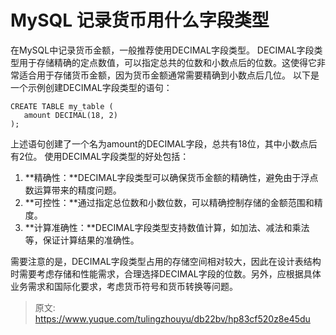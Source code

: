 # MySQL 记录货币用什么字段类型

在MySQL中记录货币金额，一般推荐使用DECIMAL字段类型。
DECIMAL字段类型用于存储精确的定点数值，可以指定总共的位数和小数点后的位数。这使得它非常适合用于存储货币金额，因为货币金额通常需要精确到小数点后几位。
以下是一个示例创建DECIMAL字段类型的语句：
```plsql
CREATE TABLE my_table (
   amount DECIMAL(18, 2)
);
```
上述语句创建了一个名为amount的DECIMAL字段，总共有18位，其中小数点后有2位。
使用DECIMAL字段类型的好处包括：

1. **精确性：**DECIMAL字段类型可以确保货币金额的精确性，避免由于浮点数运算带来的精度问题。
2. **可控性：**通过指定总位数和小数位数，可以精确控制存储的金额范围和精度。
3. **计算准确性：**DECIMAL字段类型支持数值计算，如加法、减法和乘法等，保证计算结果的准确性。

需要注意的是，DECIMAL字段类型占用的存储空间相对较大，因此在设计表结构时需要考虑存储和性能需求，合理选择DECIMAL字段的位数。另外，应根据具体业务需求和国际化要求，考虑货币符号和货币转换等问题。


> 原文: <https://www.yuque.com/tulingzhouyu/db22bv/hp83cf520z8e45du>